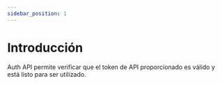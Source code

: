 ```yaml
---
sidebar_position: 1
---
```


# Introducción

Auth API permite verificar que el token de API proporcionado es válido y está listo para ser utilizado.